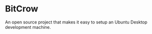 # BitCrow
An open source project that makes it easy to setup an Ubuntu Desktop development machine.
